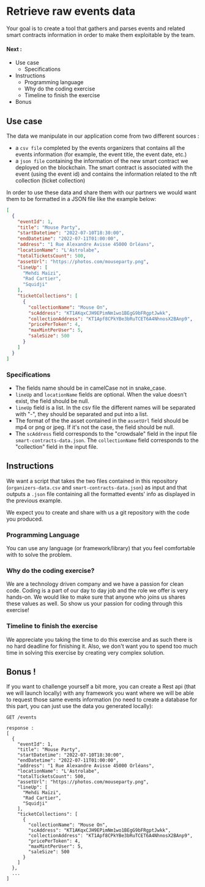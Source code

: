 # Retrieve raw events data

Your goal is to create a tool that gathers and parses events and related smart contracts information in
order to make them exploitable by the team.

#### Next : 
- Use case
  - Specifications
- Instructions
  - Programming language
  - Why do the coding exercise
  - Timeline to finish the exercise
- Bonus

## Use case

The data we manipulate in our application come from two different sources :

- a `csv file` completed by the events organizers
  that contains all the events information (for example, the event title, the event date, etc.)
- a `json file` containing the information of the new smart contract we deployed on the blockchain. The smart contract is associated with
  the event (using the event id) and contains the information related to the nft collection (ticket collection)

In order to use these data and share them with our partners we would want them to be formatted in a JSON file like the
example below:

```json
[
  {
    "eventId": 1,
    "title": "Mouse Party",
    "startDatetime": "2022-07-10T18:30:00",
    "endDatetime": "2022-07-11T01:00:00",
    "address": "1 Rue Alexandre Avisse 45000 Orléans",
    "locationName": "L'Astrolabe",
    "totalTicketsCount": 500,
    "assetUrl": "https://photos.com/mouseparty.png",
    "lineUp": [
      "Mehdi Maïzi",
      "Rad Cartier",
      "Squidji"
    ],
    "ticketCollections": [
      {
        "collectionName": "Mouse On",
        "scAddress": "KT1AKqxCJH9EPimNm1wo1BEgG9bFRgptJwkk",
        "collectionAddress": "KT1Apf8CPkYBe3bRuTCET6A4NhnosX2BAnp9",
        "pricePerToken": 4,
        "maxMintPerUser": 5,
        "saleSize": 500
      }
    ]
  }
]
```

### Specifications

- The fields name should be in camelCase not in snake_case.
- `lineUp` and `locationName` fields are optional. When the value doesn't exist, the field should be null. 
- `lineUp` field is a list. In the csv file the different names will be separated with "-", they should be separated and put into a list.
- The format of the the asset contained in the `assetUrl` field should be mp4 or png or jpeg. If it's not the case, the field should be null.
- The `scAddress` field corresponds to the "crowdsale" field in the input file `smart-contracts-data.json`. 
The `collectionName` field corresponds to the "collection" field in the input file.

## Instructions

We want a script that takes the two files contained in this repository (`organizers-data.csv` and `smart-contracts-data.json`)
as input and that outputs a `.json` file containing all the formatted events' info as displayed in the previous example.

We expect you to create and share with us a git repository with the code you produced.

### Programming Language

You can use any language (or framework/library) that you feel comfortable with to solve the problem.

### Why do the coding exercise?

We are a technology driven company and we have a passion for clean code.
Coding is a part of our day to day job and the role we offer is very hands-on.
We would like to make sure that anyone who joins us shares these values as well. So show us your passion for coding through this exercise!

### Timeline to finish the exercise

We appreciate you taking the time to do this exercise and as such there is no hard deadline for finishing it. 
Also, we don't want you to spend too much time in solving this exercise by creating very complex solution. 

## Bonus !

If you want to challenge yourself a bit more, you can create a Rest api (that we will launch locally) with any 
framework you want where we will be able to request those same events information (no need to create a database for this part,
you can just use the data you generated locally):

```
GET /events

response : 
[
  {
    "eventId": 1,
    "title": "Mouse Party",
    "startDatetime": "2022-07-10T18:30:00",
    "endDatetime": "2022-07-11T01:00:00",
    "address": "1 Rue Alexandre Avisse 45000 Orléans",
    "locationName": "L'Astrolabe",
    "totalTicketsCount": 500,
    "assetUrl": "https://photos.com/mouseparty.png",
    "lineUp": [
      "Mehdi Maïzi",
      "Rad Cartier",
      "Squidji"
    ],
    "ticketCollections": [
      {
        "collectionName": "Mouse On",
        "scAddress": "KT1AKqxCJH9EPimNm1wo1BEgG9bFRgptJwkk",
        "collectionAddress": "KT1Apf8CPkYBe3bRuTCET6A4NhnosX2BAnp9",
        "pricePerToken": 4,
        "maxMintPerUser": 5,
        "saleSize": 500
      }
    ]
  },
  ...
]
```
